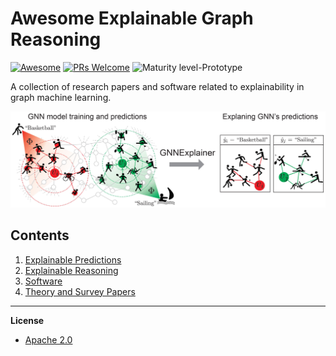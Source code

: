 # Awesome Explainable Graph Reasoning

[![Awesome](https://cdn.rawgit.com/sindresorhus/awesome/d7305f38d29fed78fa85652e3a63e154dd8e8829/media/badge.svg)](https://github.com/sindresorhus/awesome)
[![PRs Welcome](https://img.shields.io/badge/PRs-welcome-brightgreen.svg?style=flat-square)](http://makeapullrequest.com)
![Maturity level-Prototype](https://img.shields.io/badge/Maturity%20Level-Prototype-red)

A collection of research papers and software related to explainability in graph machine learning.

<p align="center">
  <img width="1000" src="https://github.com/AstraZeneca/awesome-explainable-graph-reasoning/raw/master/gnn_explainer.png">
</p>

## Contents  

1. [Explainable Predictions](https://github.com/AstraZeneca/awesome-explainable-graph-reasoning/blob/master/chapters/predictions.md)  
2. [Explainable Reasoning](https://github.com/AstraZeneca/awesome-explainable-graph-reasoning/blob/master/chapters/reasoning.md)  
3. [Software](https://github.com/AstraZeneca/awesome-explainable-graph-reasoning/blob/master/chapters/software.md)
4. [Theory and Survey Papers](https://github.com/AstraZeneca/awesome-explainable-graph-reasoning/blob/master/chapters/survey.md)

--------------------------------------------------------

**License**

- [Apache 2.0](https://github.com/AstraZeneca/awesome-explainable-graph-reasoning/blob/master/LICENSE)
